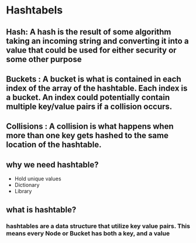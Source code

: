# Hashtabels

## Hash: A hash is the result of some algorithm taking an incoming string and converting it into a value that could be used for either security or some other purpose
## Buckets :  A bucket is what is contained in each index of the array of the hashtable. Each index is a bucket. An index could potentially contain multiple key/value pairs if a collision occurs.
## Collisions :  A collision is what happens when more than one key gets hashed to the same location of the hashtable.

## why we need hashtable?
- Hold unique values
- Dictionary
- Library

## what is hashtable?
### hashtables are a data structure that utilize key value pairs. This means every Node or Bucket has both a key, and a value
